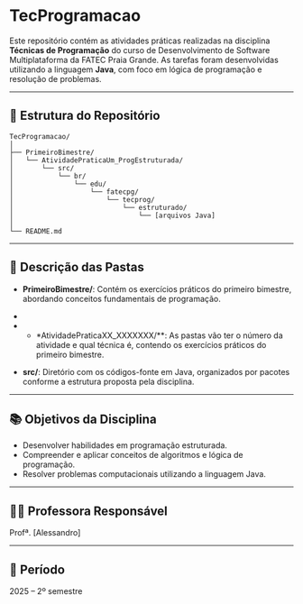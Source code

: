 # TecProgramacao

Este repositório contém as atividades práticas realizadas na disciplina **Técnicas de Programação** do curso de Desenvolvimento de Software Multiplataforma da FATEC Praia Grande. As tarefas foram desenvolvidas utilizando a linguagem **Java**, com foco em lógica de programação e resolução de problemas.

---

## 📂 Estrutura do Repositório

```
TecProgramacao/
│
├── PrimeiroBimestre/
│   └── AtividadePraticaUm_ProgEstruturada/
│       └── src/
│           └── br/
│               └── edu/
│                   └── fatecpg/
│                       └── tecprog/
│                           └── estruturado/
│                               └── [arquivos Java]
│
└── README.md
```

---

## 🧩 Descrição das Pastas

- **PrimeiroBimestre/**: Contém os exercícios práticos do primeiro bimestre, abordando conceitos fundamentais de programação.
- 
- - *AtividadePraticaXX_XXXXXXX/**: As pastas vão ter o número da atividade e qual técnica é, contendo os exercícios práticos do primeiro bimestre.

- **src/**: Diretório com os códigos-fonte em Java, organizados por pacotes conforme a estrutura proposta pela disciplina.

---

## 📚 Objetivos da Disciplina

- Desenvolver habilidades em programação estruturada.
- Compreender e aplicar conceitos de algoritmos e lógica de programação.
- Resolver problemas computacionais utilizando a linguagem Java.

---

## 👩‍🏫 Professora Responsável

Profª. [Alessandro]

---

## 📅 Período

2025 – 2º semestre
